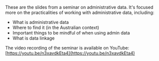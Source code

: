 These are the slides from a seminar on administrative data. It's focused more on the practicalities of working with administrative data, including:

- What is administrative data
- Where to find it (in the Australian context)
- Important things to be mindful of when using admin data
- What is data linkage

The video recording of the seminar is available on YouTube: [https://youtu.be/n3xavdkEta4](https://youtu.be/n3xavdkEta4)
